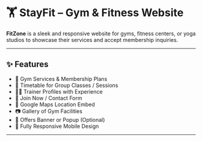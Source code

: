 # 🏋️ StayFit – Gym & Fitness Website

**FitZone** is a sleek and responsive website for gyms, fitness centers, or yoga studios to showcase their services and accept membership inquiries.

---

## ✨ Features

- 💪 Gym Services & Membership Plans
- 📅 Timetable for Group Classes / Sessions
- 🧑‍🏫 Trainer Profiles with Experience
- 📝 Join Now / Contact Form
- 📍 Google Maps Location Embed
- 📷 Gallery of Gym Facilities
- 🎉 Offers Banner or Popup (Optional)
- 📱 Fully Responsive Mobile Design

---
